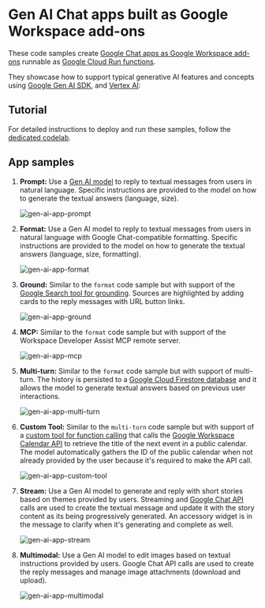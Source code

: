# Gen AI Chat apps built as Google Workspace add-ons

These code samples create
[Google Chat apps as Google Workspace add-ons](https://developers.google.com/workspace/add-ons/chat)
runnable as [Google Cloud Run functions](https://cloud.google.com/run).

They showcase how to support typical generative AI features and concepts using
[Google Gen AI SDK](https://cloud.google.com/vertex-ai/generative-ai/docs/sdks/overview), and
[Vertex AI](https://cloud.google.com/vertex-ai):

## Tutorial

For detailed instructions to deploy and run these samples, follow the
[dedicated codelab](https://codelabs.developers.google.com/chat-apps-ai-concepts).

## App samples

1. **Prompt:** Use a [Gen AI model](https://ai.google.dev/gemini-api/docs/models) to reply to textual messages
   from users in natural language. Specific instructions are provided to the model on how to generate the
   textual answers (language, size).

   ![gen-ai-app-prompt](./images/gen-ai-app-prompt.gif)

1. **Format:** Use a Gen AI model to reply to textual messages from users in natural language with
   Google Chat-compatible formatting. Specific instructions are provided to the model on how to generate
   the textual answers (language, size, formatting).

   ![gen-ai-app-format](./images/gen-ai-app-format.gif)

1. **Ground:** Similar to the `format` code sample but with support of the
   [Google Search tool for grounding](https://ai.google.dev/gemini-api/docs/google-search). Sources are highlighted
   by adding cards to the reply messages with URL button links.

   ![gen-ai-app-ground](./images/gen-ai-app-ground.gif)

1. **MCP:** Similar to the `format` code sample but with support of the
   Workspace Developer Assist MCP remote server.

   ![gen-ai-app-mcp](./images/gen-ai-app-mcp.gif)

1. **Multi-turn:** Similar to the `format` code sample but with support of multi-turn. The history is persisted
   to a [Google Cloud Firestore database](https://firebase.google.com/docs/firestore) and it allows the model to
   generate textual answers based on previous user interactions.

   ![gen-ai-app-multi-turn](./images/gen-ai-app-multi-turn.gif)

1. **Custom Tool:** Similar to the `multi-turn` code sample but with support of a
   [custom tool for function calling](https://ai.google.dev/gemini-api/docs/function-calling) that calls the
   [Google Workspace Calendar API](https://developers.google.com/workspace/calendar/api) to retrieve the title of
   the next event in a public calendar. The model automatically gathers the ID of the public calendar when not
   already provided by the user because it's required to make the API call.

   ![gen-ai-app-custom-tool](./images/gen-ai-app-custom-tool.gif)

1. **Stream:** Use a Gen AI model to generate and reply with short stories based on themes provided by users. 
   Streaming and [Google Chat API](https://developers.google.com/workspace/chat/api/reference) calls are used
   to create the textual message and update it with the story content as its being progressively generated. An
   accessory widget is in the message to clarify when it's generating and complete as well.

   ![gen-ai-app-stream](./images/gen-ai-app-stream.gif)

1. **Multimodal:** Use a Gen AI model to edit images based on textual instructions provided by users.
   Google Chat API calls are used to create the reply messages and manage image attachments (download and
   upload).

   ![gen-ai-app-multimodal](./images/gen-ai-app-multimodal.gif)
